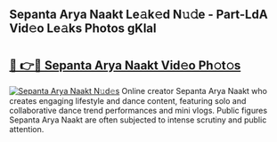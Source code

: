 ## Sepanta Arya Naakt Le𝚊k𝚎d N𝚞𝚍e - Part-LdA Vid𝚎o Le𝚊ks Photos gKlal

# <h2><a href="http://fb4vtj.evod.top/?m=Sepanta+Arya+Naakt">🔗 👉🔴 Sepanta Arya Naakt Vid𝚎o Ph𝚘t𝚘s</a></h2>

[![Sepanta Arya Naakt N𝚞d𝚎s](https://i.imgur.com/8V9OHl7.gif)](http://fb4vtj.evod.top/?m=Sepanta+Arya+Naakt)
Online creator Sepanta Arya Naakt who creates engaging lifestyle and dance content, featuring solo and collaborative dance trend performances and mini vlogs. Public figures Sepanta Arya Naakt are often subjected to intense scrutiny and public attention. 
